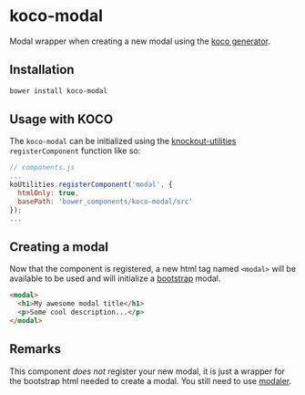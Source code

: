 # koco-modal
Modal wrapper when creating a new modal using the [koco generator](https://github.com/cbcrc/generator-koco).

## Installation
```bash
bower install koco-modal
```

## Usage with KOCO

The `koco-modal` can be initialized using the [knockout-utilities](https://github.com/cbcrc/knockout-utilities) `registerComponent` function like so:

```javascript
// components.js
...
koUtilities.registerComponent('modal', {
  htmlOnly: true,
  basePath: 'bower_components/koco-modal/src'
});
...
```

## Creating a modal

Now that the component is registered, a new html tag named `<modal>` will be available to be used and will initialize a [bootstrap](https://getbootstrap.com) modal.

```html
<modal>
  <h1>My awesome modal title</h1>
  <p>Some cool description...</p>
</modal>
```

## Remarks

This component *does not* register your new modal, it is just a wrapper for the bootstrap html needed to create a modal. You still need to use [modaler](https://github.com/cbcrc/knockout-modaler).
